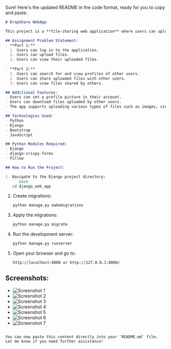 Sure! Here's the updated README in the code format, ready for you to copy and paste:

```markdown
# DropShare WebApp

This project is a **file-sharing web application** where users can upload, share, and manage their files securely.

## Assignment Problem Statement:
- **Part 1:**
  1. Users can log in to the application.
  2. Users can upload files.
  3. Users can view their uploaded files.
  
- **Part 2:**
  1. Users can search for and view profiles of other users.
  2. Users can share uploaded files with other users.
  3. Users can view files shared by others.

## Additional Features:
- Users can set a profile picture in their account.
- Users can download files uploaded by other users.
- The app supports uploading various types of files such as images, videos, text files, and code files (Python, Java, etc.).

## Technologies Used:
- Python
- Django
- Bootstrap
- JavaScript

## Python Modules Required:
- Django
- django-crispy-forms
- Pillow

## How to Run the Project:

1. Navigate to the Django project directory:
   ```bash
   cd django_web_app
   ```

2. Create migrations:
   ```bash
   python manage.py makemigrations
   ```

3. Apply the migrations:
   ```bash
   python manage.py migrate
   ```

4. Run the development server:
   ```bash
   python manage.py runserver
   ```

5. Open your browser and go to:
   ```
   http://localhost:8000 or http://127.0.0.1:8000/
   ```

## Screenshots:
- ![Screenshot 1](Screenshots/New_Tab_-_Google_Chrome_03-12-2019_19_14_36.png)
- ![Screenshot 2](Screenshots/New_Tab_-_Google_Chrome_03-12-2019_19_14_51.png)
- ![Screenshot 3](Screenshots/New_Tab_-_Google_Chrome_03-12-2019_19_14_44.png)
- ![Screenshot 4](Screenshots/New_Tab_-_Google_Chrome_03-12-2019_19_15_47.png)
- ![Screenshot 5](Screenshots/New_Tab_-_Google_Chrome_03-12-2019_19_16_14.png)
- ![Screenshot 6](Screenshots/Django_WebApp_-_Google_Chrome_04-12-2019_13_41_50.png)
- ![Screenshot 7](Screenshots/Django_WebApp_-_Google_Chrome_03-12-2019_20_48_45.png)
```

You can now paste this content directly into your `README.md` file. Let me know if you need further assistance!
